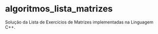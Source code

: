 # algoritmos_lista_matrizes
Solução da Lista de Exercícios de Matrizes implementadas na Linguagem C++.
